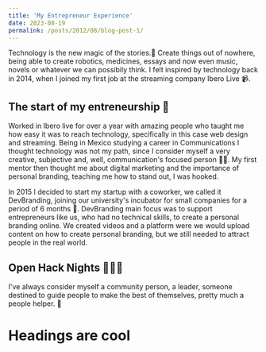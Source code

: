 ```yaml
---
title: 'My Entrepreneur Experience'
date: 2023-08-19
permalink: /posts/2012/08/blog-post-1/
---
```


Technology is the new magic of the stories.🔮 Create things out of nowhere, being able to create robotics, medicines, essays and now even music, novels or whatever we can possibily think. I felt inspired by technology back in 2014, when I joined my first job at the streaming company Ibero Live 📹. 


The start of my entreneurship 👾
------
Worked in Ibero live for over a year with amazing people who taught me how easy it was to reach technology, specifically in this case web design and streaming. Being in Mexico studying a career in Communications I thought technology was not my path, since I consider myself a very creative, subjective and, well, communication's focused person 🙌🏼. My first mentor then thought me about digital marketing and the importance of personal branding, teaching me how to stand out, I was hooked.

In 2015 I decided to start my startup with a coworker, we called it DevBranding, joining our university's incubator for small companies for a period of 6 months 🐣. DevBranding main focus was to support entrepreneurs like us, who had no technical skills, to create a personal branding online. We created videos and a platform were we would upload content on how to create personal branding, but we still needed to attract people in the real world.

Open Hack Nights 👩🏻‍💻
------

I've always consider myself a community person, a leader, someone destined to guide people to make the best of themselves, pretty much a people helper. 🤝

Headings are cool
======


